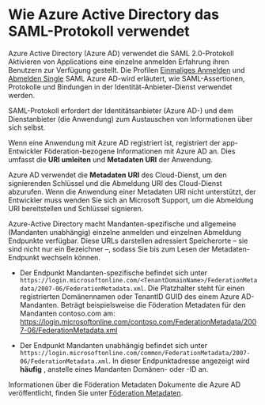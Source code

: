 <properties
    pageTitle="Azure AD SAML-Protokoll Verweis | Microsoft Azure"
    description="Dieser Artikel enthält eine Übersicht über die einmaliges Anmelden und einzelnen Sign-Out SAML Profile in Azure Active Directory."
    services="active-directory"
    documentationCenter=".net"
    authors="priyamohanram"
    manager="mbaldwin"
    editor=""/>

<tags
    ms.service="active-directory"
    ms.workload="identity"
    ms.tgt_pltfrm="na"
    ms.devlang="na"
    ms.topic="article"
    ms.date="06/23/2016"
    ms.author="priyamo"/>


# <a name="how-azure-active-directory-uses-the-saml-protocol"></a>Wie Azure Active Directory das SAML-Protokoll verwendet

Azure Active Directory (Azure AD) verwendet die SAML 2.0-Protokoll Aktivieren von Applications eine einzelne anmelden Erfahrung ihren Benutzern zur Verfügung gestellt. Die Profilen [Einmaliges Anmelden](active-directory-single-sign-on-protocol-reference.md) und [Abmelden Single](active-directory-single-sign-out-protocol-reference.md) SAML Azure AD-wird erläutert, wie SAML-Assertionen, Protokolle und Bindungen in der Identität-Anbieter-Dienst verwendet werden.

SAML-Protokoll erfordert der Identitätsanbieter (Azure AD-) und dem Dienstanbieter (die Anwendung) zum Austauschen von Informationen über sich selbst.

Wenn eine Anwendung mit Azure AD registriert ist, registriert der app-Entwickler Föderation-bezogene Informationen mit Azure AD an. Dies umfasst die **URI umleiten** und **Metadaten URI** der Anwendung.

Azure AD verwendet die **Metadaten URI** des Cloud-Dienst, um den signierenden Schlüssel und die Abmeldung URI des Cloud-Dienst abzurufen. Wenn die Anwendung einer Metadaten URI nicht unterstützt, der Entwickler muss wenden Sie sich an Microsoft Support, um die Abmeldung URI bereitstellen und Schlüssel signieren.

Azure-Active Directory macht Mandanten-spezifische und allgemeine (Mandanten unabhängig) einzelne anmelden und einzelnen Abmeldung Endpunkte verfügbar. Diese URLs darstellen adressiert Speicherorte – sie sind nicht nur ein Bezeichner –, sodass Sie bis zum Lesen der Metadaten-Endpunkt wechseln können.

 - Der Endpunkt Mandanten-spezifische befindet sich unter `https://login.microsoftonline.com/<TenantDomainName>/FederationMetadata/2007-06/FederationMetadata.xml`.  Die <TenantDomainName> Platzhalter steht für einen registrierten Domänennamen oder TenantID GUID des einem Azure AD-Mandanten. Beträgt beispielsweise die Föderation Metadaten für den Mandanten contoso.com am: https://login.microsoftonline.com/contoso.com/FederationMetadata/2007-06/FederationMetadata.xml

- Der Endpunkt Mandanten unabhängig befindet sich unter `https://login.microsoftonline.com/common/FederationMetadata/2007-06/FederationMetadata.xml`. In dieser Endpunktadresse angezeigt wird **häufig** , anstelle eines Mandanten Domänen- oder -ID an.

Informationen über die Föderation Metadaten Dokumente die Azure AD veröffentlicht, finden Sie unter [Föderation Metadaten](active-directory-federation-metadata.md).
